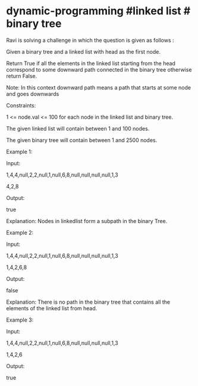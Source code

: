 # dynamic-programming #linked list # binary tree

Ravi is solving a challenge in which the question is given as follows :

Given a binary tree and a linked list with head as the first node.

Return True if all the elements in the linked list starting from the head correspond to some downward path connected in the binary tree otherwise return False.

Note:
In this context downward path means a path that starts at some node and goes downwards

Constraints:

1 <= node.val <= 100 for each node in the linked list and binary tree.

The given linked list will contain between 1 and 100 nodes.

The given binary tree will contain between 1 and 2500 nodes.

Example 1:

Input:

1,4,4,null,2,2,null,1,null,6,8,null,null,null,null,1,3

4,2,8

Output: 

true

Explanation: Nodes in linkedlist form a subpath in the binary Tree. 

Example 2:

Input:

1,4,4,null,2,2,null,1,null,6,8,null,null,null,null,1,3

1,4,2,6,8

Output: 

false

Explanation: There is no path in the binary tree that contains all the elements of the linked list from head.

Example 3:

Input:

1,4,4,null,2,2,null,1,null,6,8,null,null,null,null,1,3

1,4,2,6

Output: 

true


